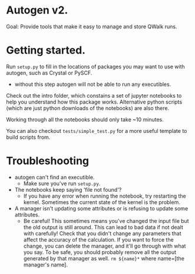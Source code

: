 
# Autogen v2.

Goal: Provide tools that make it easy to manage and store QWalk runs.

# Getting started.

Run `setup.py` to fill in the locations of packages you may want to use with autogen, such as Crystal or PySCF.
  - without this step autogen will not be able to run any executibles.

Check out the intro folder, which constains a set of jupyter notebooks to help you understand how this package works.
Alternative python scripts (which are just python downloads of the notebooks) are also there.

Working through all the notebooks should only take ~10 minutes.

You can also checkout `tests/simple_test.py` for a more useful template to build scripts from.

# Troubleshooting

- autogen can't find an executible. 
  - Make sure you've run `setup.py`.
- The notebooks keep saying 'file not found'?
  - If you have any error when running the notebook, try restarting the kernel.
    Sometimes the current state of the kernel is the problem.
- A manager isn't updating some attributes or is refusing to update some attributes. 
  - Be careful! This sometimes means you've changed the input file but the old output is still around.
    This can lead to bad data if not dealt with carefully!
    Check that you didn't change any parameters that affect the accuracy of the calculation. 
    If you want to force the change, you can delete the manager, and it'll go through with what you say. 
    To be safe, you should probably remove all the output generated by that manager as well. 
    `rm ${name}*` where name=[the manager's name].
